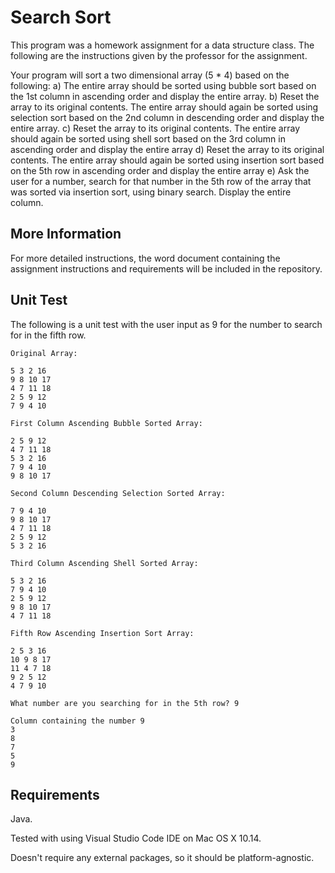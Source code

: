 # Search Sort
This program was a homework assignment for a data structure class. The following are the instructions given by the professor for the assignment.

Your program will sort a two dimensional array (5 * 4) based on the following:
a)	The entire array should be sorted using bubble sort based on the 1st column in ascending order and display the entire array.
b)	Reset the array to its original contents. The entire array should again be sorted using selection  sort based on the 2nd column in descending order and display the entire array.
c)	Reset the array to its original contents. The entire array should again be sorted using shell sort based on the 3rd   column in ascending order and display the entire array
d)	Reset the array to its original contents. The entire array should again be sorted using insertion sort based on the 5th   row in ascending order and display the entire array
e)  Ask the user for a number, search for that number in the 5th row of the array that was sorted via insertion sort, using binary search. Display the entire column.

##  More Information
For more detailed instructions, the word document containing the assignment instructions and requirements will be included in the repository.

##  Unit Test
The following is a unit test with the user input as 9 for the number to search for in the fifth row.
```
Original Array: 

5 3 2 16 
9 8 10 17 
4 7 11 18 
2 5 9 12 
7 9 4 10 

First Column Ascending Bubble Sorted Array: 

2 5 9 12 
4 7 11 18 
5 3 2 16 
7 9 4 10 
9 8 10 17 

Second Column Descending Selection Sorted Array: 

7 9 4 10 
9 8 10 17 
4 7 11 18 
2 5 9 12 
5 3 2 16 

Third Column Ascending Shell Sorted Array: 

5 3 2 16 
7 9 4 10 
2 5 9 12 
9 8 10 17 
4 7 11 18 

Fifth Row Ascending Insertion Sort Array: 

2 5 3 16 
10 9 8 17 
11 4 7 18 
9 2 5 12 
4 7 9 10 

What number are you searching for in the 5th row? 9

Column containing the number 9
3
8
7
5
9
```
## Requirements

Java.

Tested with using Visual Studio Code IDE on Mac OS X 10.14.

Doesn't require any external packages, so it should be platform-agnostic.
